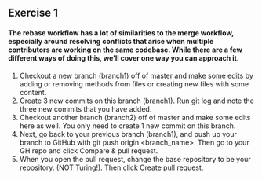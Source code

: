 ## Exercise 1

#### The rebase workflow has a lot of similarities to the merge workflow, especially around resolving conflicts that arise when multiple contributors are working on the same codebase. While there are a few different ways of doing this, we’ll cover one way you can approach it.

1. Checkout a new branch (branch1) off of master and make some edits by adding or removing methods from files or creating new files with some content.
2. Create 3 new commits on this branch (branch1). Run git log and note the three new commits that you have added.
3. Checkout another branch (branch2) off of master and make some edits here as well. You only need to create 1 new commit on this branch.
4. Next, go back to your previous branch (branch1), and push up your branch to GitHub with git push origin <branch_name>. Then go to your GH repo and click Compare & pull request.
5. When you open the pull request, change the base repository to be your repository. (NOT Turing!). Then click Create pull request.
